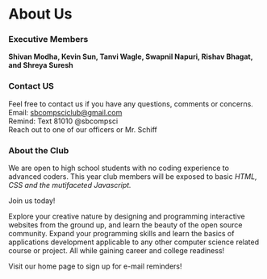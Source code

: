 # About Us
### Executive Members

**Shivan Modha, Kevin Sun, Tanvi Wagle, Swapnil Napuri, Rishav Bhagat, and Shreya Suresh**


### Contact US
Feel free to contact us if you have any questions, comments or concerns.<br>
Email: sbcompsciclub@gmail.com <br>
Remind: Text 81010 @sbcompsci <br>
Reach out to one of our officers or Mr. Schiff <br>


### About the Club

We are open to high school students with no coding experience to advanced coders. This year club members will be exposed to basic *HTML, CSS and the mutifaceted Javascript.* 

Join us today! 

Explore your creative nature by designing and programming interactive websites from the ground up, and learn the beauty of the open source community. Expand your programming skills and learn the basics of applications development applicable to any other computer science related course or project. All while gaining career and college readiness!

Visit our home page to sign up for e-mail reminders!

